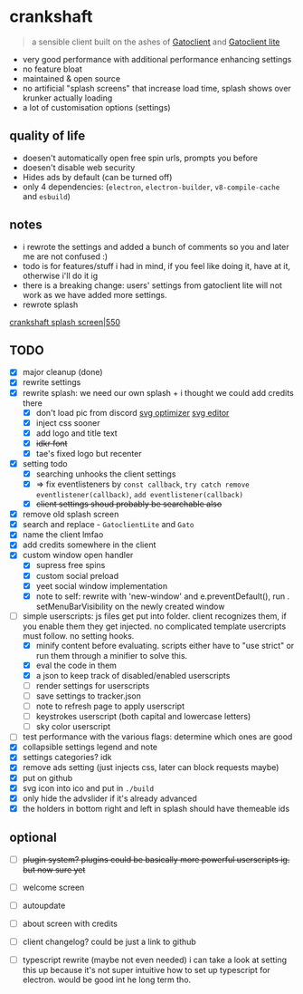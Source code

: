 # crankshaft
> a sensible client built on the ashes of [Gatoclient](https://github.com/Gatohost/gatoclient) and [Gatoclient lite](https://github.com/LukeTheDuke240/gatoclient-lite)
- very good performance with additional performance enhancing settings
- no feature bloat
- maintained & open source
- no artificial "splash screens" that increase load time, splash shows over krunker actually loading
- a lot of customisation options (settings)
  
## quality of life
- doesen't automatically open free spin urls, prompts you before
- doesen't disable web security
- Hides ads by default (can be turned off)
- only 4 dependencies: (`electron`, `electron-builder`, `v8-compile-cache` and `esbuild`)
  
## notes
- i rewrote the settings and added a bunch of comments so you and later me are not confused :)
- todo is for features/stuff i had in mind, if you feel like doing it, have at it, otherwise i'll do it ig
- there is a breaking change: users' settings from gatoclient lite will not work as we have added more settings.
- rewrote splash
  
[crankshaft splash screen|550](https://cdn.discordapp.com/attachments/854825676196413501/957590402888765500/20220327_124127.jpg)  
## TODO 
- [x] major cleanup (done)
- [x] rewrite settings
- [x] rewrite splash: we need our own splash + i thought we could add credits there
	- [x] don't load pic from discord [svg optimizer](https://svgoptimizer.com)  [svg editor](https://www.svgeditoronline.com)  
	- [x] inject css sooner
	- [x] add logo and title text
	- [x] ~~idkr font~~
	- [x] tae's fixed logo but recenter
- [x] setting todo
	- [x] searching unhooks the client settings
	- [x] => fix eventlisteners by `const callback`, `try catch remove eventlistener(callback)`, `add eventlistener(callback)`  
	- [x] ~~client settings shoud probably be searchable also~~
- [x] remove old splash screen
- [x] search and replace - ``GatoclientLite`` and `Gato`
- [x] name the client lmfao
- [x] add credits somewhere in the client
- [x] custom window open handler
	- [x] supress free spins
	- [x] custom social preload
	- [x] yeet social window implementation
	- [x] note to self: rewrite with 'new-window' and e.preventDefault(), run . setMenuBarVisibility on the newly created window
- [ ] simple userscripts: js files get put into folder. client recognizes them, if you enable them they get injected. no complicated template usercripts must follow. no setting hooks.
	- [x] minify content before evaluating. scripts either have to "use strict" or run them through a minifier to solve this.
	- [x] eval the code in them
	- [x] a json to keep track of disabled/enabled userscripts
	- [ ] render settings for userscripts
	- [ ] save settings to tracker.json
	- [ ] note to refresh page to apply userscript
	- [ ] keystrokes userscript (both capital and lowercase letters)
	- [ ] sky color userscript
- [ ] test performance with the various flags: determine which ones are good
- [x] collapsible settings legend and note
- [x] settings categories? idk
- [x] remove ads setting (just injects css, later can block requests maybe)
- [x] put on github
- [x] svg icon into ico and put in `./build`
- [x] only hide the advslider if it's already advanced
- [x] the holders in bottom right and left in splash should have themeable ids
  
## optional
- [ ] ~~plugin system? plugins could be basically more powerful userscripts ig. but now sure yet~~
- [ ] welcome screen
- [ ] autoupdate
- [ ] about screen with credits
- [ ] client changelog? could be just a link to github
- [ ] typescript rewrite (maybe not even needed) i can take a look at setting this up because it's not super intuitive how to set up typescript for electron. would be good int he long term tho.
  